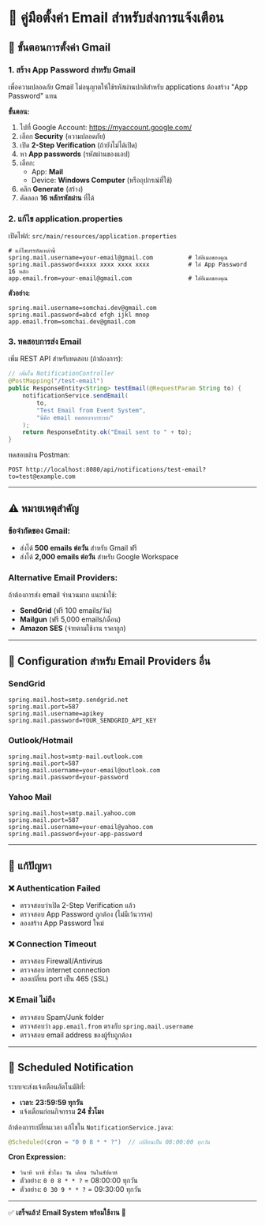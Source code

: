 # 📧 คู่มือตั้งค่า Email สำหรับส่งการแจ้งเตือน

## 🎯 ขั้นตอนการตั้งค่า Gmail

### 1. สร้าง App Password สำหรับ Gmail

เพื่อความปลอดภัย Gmail ไม่อนุญาตให้ใช้รหัสผ่านปกติสำหรับ applications ต้องสร้าง "App Password" แทน

**ขั้นตอน:**

1. ไปที่ Google Account: https://myaccount.google.com/
2. เลือก **Security** (ความปลอดภัย)
3. เปิด **2-Step Verification** (ถ้ายังไม่ได้เปิด)
4. หา **App passwords** (รหัสผ่านของแอป)
5. เลือก:
   - App: **Mail**
   - Device: **Windows Computer** (หรืออุปกรณ์ที่ใช้)
6. คลิก **Generate** (สร้าง)
7. คัดลอก **16 หลักรหัสผ่าน** ที่ได้

### 2. แก้ไข application.properties

เปิดไฟล์: `src/main/resources/application.properties`

```properties
# แก้ไขบรรทัดเหล่านี้
spring.mail.username=your-email@gmail.com          # ใส่อีเมลของคุณ
spring.mail.password=xxxx xxxx xxxx xxxx           # ใส่ App Password 16 หลัก
app.email.from=your-email@gmail.com                # ใส่อีเมลของคุณ
```

**ตัวอย่าง:**
```properties
spring.mail.username=somchai.dev@gmail.com
spring.mail.password=abcd efgh ijkl mnop
app.email.from=somchai.dev@gmail.com
```

### 3. ทดสอบการส่ง Email

เพิ่ม REST API สำหรับทดสอบ (ถ้าต้องการ):

```java
// เพิ่มใน NotificationController
@PostMapping("/test-email")
public ResponseEntity<String> testEmail(@RequestParam String to) {
    notificationService.sendEmail(
        to, 
        "Test Email from Event System", 
        "นี่คือ email ทดสอบจากระบบ"
    );
    return ResponseEntity.ok("Email sent to " + to);
}
```

ทดสอบผ่าน Postman:
```
POST http://localhost:8080/api/notifications/test-email?to=test@example.com
```

---

## ⚠️ หมายเหตุสำคัญ

### ข้อจำกัดของ Gmail:
- ส่งได้ **500 emails ต่อวัน** สำหรับ Gmail ฟรี
- ส่งได้ **2,000 emails ต่อวัน** สำหรับ Google Workspace

### Alternative Email Providers:
ถ้าต้องการส่ง email จำนวนมาก แนะนำใช้:
- **SendGrid** (ฟรี 100 emails/วัน)
- **Mailgun** (ฟรี 5,000 emails/เดือน)
- **Amazon SES** (จ่ายตามใช้งาน ราคาถูก)

---

## 🔧 Configuration สำหรับ Email Providers อื่น

### SendGrid
```properties
spring.mail.host=smtp.sendgrid.net
spring.mail.port=587
spring.mail.username=apikey
spring.mail.password=YOUR_SENDGRID_API_KEY
```

### Outlook/Hotmail
```properties
spring.mail.host=smtp-mail.outlook.com
spring.mail.port=587
spring.mail.username=your-email@outlook.com
spring.mail.password=your-password
```

### Yahoo Mail
```properties
spring.mail.host=smtp.mail.yahoo.com
spring.mail.port=587
spring.mail.username=your-email@yahoo.com
spring.mail.password=your-app-password
```

---

## 🐛 แก้ปัญหา

### ❌ Authentication Failed
- ตรวจสอบว่าเปิด 2-Step Verification แล้ว
- ตรวจสอบ App Password ถูกต้อง (ไม่มีเว้นวรรค)
- ลองสร้าง App Password ใหม่

### ❌ Connection Timeout
- ตรวจสอบ Firewall/Antivirus
- ตรวจสอบ internet connection
- ลองเปลี่ยน port เป็น 465 (SSL)

### ❌ Email ไม่ถึง
- ตรวจสอบ Spam/Junk folder
- ตรวจสอบว่า `app.email.from` ตรงกับ `spring.mail.username`
- ตรวจสอบ email address ของผู้รับถูกต้อง

---

## 📅 Scheduled Notification

ระบบจะส่งแจ้งเตือนอัตโนมัติที่:
- **เวลา: 23:59:59 ทุกวัน**
- แจ้งเตือนก่อนกิจกรรม **24 ชั่วโมง**

ถ้าต้องการเปลี่ยนเวลา แก้ไขใน `NotificationService.java`:
```java
@Scheduled(cron = "0 0 8 * * ?")  // เปลี่ยนเป็น 08:00:00 ทุกวัน
```

**Cron Expression:**
- `วินาที นาที ชั่วโมง วัน เดือน วันในสัปดาห์`
- ตัวอย่าง: `0 0 8 * * ?` = 08:00:00 ทุกวัน
- ตัวอย่าง: `0 30 9 * * ?` = 09:30:00 ทุกวัน

---

✅ **เสร็จแล้ว! Email System พร้อมใช้งาน** 🎉
